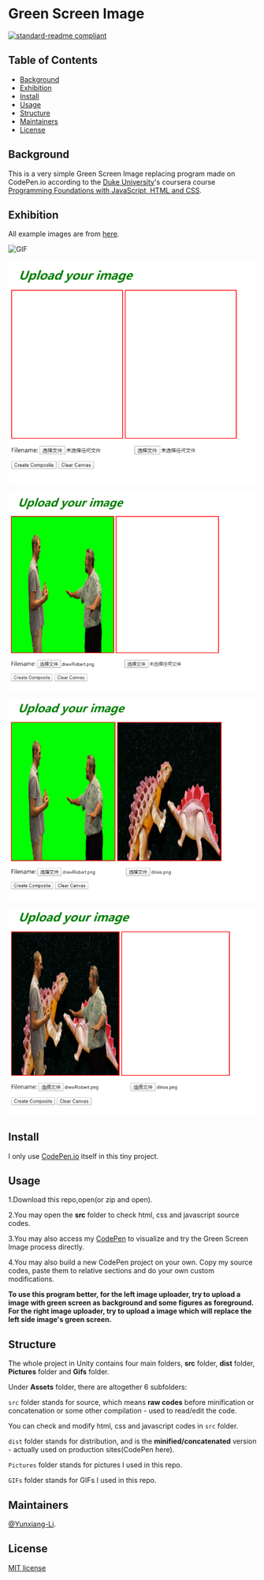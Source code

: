 # Green Screen Image

[![standard-readme compliant](https://img.shields.io/badge/readme%20style-standard-brightgreen.svg?style=flat-square)](https://github.com/RichardLitt/standard-readme)

## Table of Contents

- [Background](#Background)
- [Exhibition](#Exhibition)
- [Install](#install)
- [Usage](#usage)
- [Structure](#Structure)
- [Maintainers](#Maintainers)
- [License](#license)

## Background
This is a very simple Green Screen Image replacing program made on CodePen.io according to the [Duke University](https://duke.edu/)'s coursera course [Programming Foundations with JavaScript, HTML and CSS](https://www-cloudfront-alias.coursera.org/learn/duke-programming-web/home/welcome).

## Exhibition

All example images are from [here](https://www.dukelearntoprogram.com/course1/greenscreencode/).

![GIF](https://github.com/Yunxiang-Li/CodePen_GreenScreenImage/blob/master/GIFs/exhibition.gif)

![Start Page](https://github.com/Yunxiang-Li/CodePen_GreenScreenImage/blob/master/Pictures/exhibition1.PNG)

![Exhibition 1](https://github.com/Yunxiang-Li/CodePen_GreenScreenImage/blob/master/Pictures/exhibition2.PNG)

![Exhibition 2](https://github.com/Yunxiang-Li/CodePen_GreenScreenImage/blob/master/Pictures/exhibition3.PNG)

![Exhibition 3](https://github.com/Yunxiang-Li/CodePen_GreenScreenImage/blob/master/Pictures/exhibition4.PNG)

## Install

I only use [CodePen.io](https://codepen.io/) itself in this tiny project.<br>

## Usage

1.Download this repo,open(or zip and open).

2.You may open the **src** folder to check html, css and javascript source codes.

3.You may also access my [CodePen](https://codepen.io/Kitzukikokone/pen/rNOGrzp) to visualize and try the Green Screen Image process directly.

4.You may also build a new CodePen project on your own. Copy my source codes, paste them to relative sections and do your own custom modifications.

**To use this program better, for the left image uploader, try to upload a image with green screen as background and some figures as foreground. For the right image uploader, try to upload a image which will replace the left side image's green screen.**

## Structure

The whole project in Unity contains four main folders, **src** folder, **dist** folder, **Pictures** folder and **Gifs** folder.<br>

Under **Assets** folder, there are altogether 6 subfolders:

```src``` folder stands for source, which means **raw codes** before minification or concatenation or some other compilation - used to read/edit the code.

You can check and modify html, css and javascript codes in ```src``` folder.

```dist``` folder stands for distribution, and is the **minified/concatenated** version - actually used on production sites(CodePen here).

```Pictures``` folder stands for pictures I used in this repo.

```GIFs``` folder stands for GIFs I used in this repo.

## Maintainers

[@Yunxiang-Li](https://github.com/Yunxiang-Li).

## License

[MIT license](https://github.com/Yunxiang-Li/CodePen_GreenScreenImage/blob/master/LICENSE)
